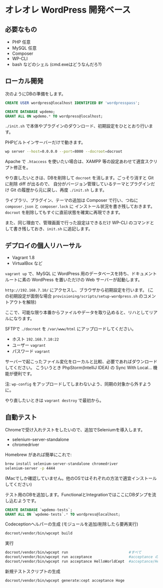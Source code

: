 オレオレ WordPress 開発ベース
===========================

## 必要なもの

- PHP 任意
- MySQL 任意
- Composer
- WP-CLI
- bash などのシェル (cmd.exeはどうなんだろ?)

## ローカル開発

次のようにDBの準備をします。

```sql
CREATE USER wordpress@localhost IDENTIFIED BY 'wordpresspass';

CREATE DATABASE wpdemo;
GRANT ALL ON wpdemo.* TO wordpress@localhost;
```

`./init.sh` で本体やプラグインのダウンロード、初期設定をひととおり行います。

PHPビルトインサーバーだけで動きます。

```bash
wp server --host=0.0.0.0 --port=8000 --docroot=docroot
```

Apache で `.htaccess` を使いたい場合は、XAMPP 等の設定あわせて適宜スクリプト修正を。

やり直したいときは、DBを削除して `docroot` を消します。ごっそり消すと Git に削除 diff が出るので、
自分がバージョン管理しているテーマとプラグインだけ Git の履歴から元に戻し、再度 `./init.sh` します。

ライブラリ、プラグイン、テーマの追加は Composer で行い、つねに `composer.json` と `composer.lock` に
インストール状況を書き残しておきます。`docroot` を削除してもすぐに直前状態を確実に再現できます。

また、同じ理由で、管理画面で行った設定はできるだけ WP-CLI のコマンドとして書き残しておき、`init.sh` に追記します。

## デプロイの個人リハーサル

- Vagrant 1.8
- VirtualBox など

`vagrant up` で、MySQL に WordPress 用のデータベースを持ち、ドキュメントルートに素の WordPress を置いただけの Web サーバーが起動します。

`http://192.168.7.10/` にアクセスし、ブラウザから初期設定を行います。
(この初期設定が面倒な場合 `provisioning/scripts/setup-wordpress.sh` のコメントアウトを解除)

ここで、可能な限り本番からファイルやデータを取り込めると、リハとしてリアルになります。

SFTPで `./docroot` を `/var/www/html` にアップロードしてください。

- ホスト `192.168.7.10:22`
- ユーザー `vagrant`
- パスワード `vagrant`

サーバーで起こったファイル変化をローカルと比較、必要であればダウンロードしてください。
こういうとき PhpStorm(IntelliJ IDEA) の Sync With Local... 機能が便利です。

注: `wp-config` をアップロードしてしまわないよう、同期の対象から外すように。

やり直したいときは `vagrant destroy` で最初から。

## 自動テスト

Chromeで受け入れテストをしたいので、追加でSeleniumを導入します。

- selenium-server-standalone
- chromedriver

Homebrew があれば簡単にこれで:

```bash
brew install selenium-server-standalone chromedriver
selenium-server -p 4444
```

(Macでしか確認していません。他のOSではそれぞれの方法で適宜インストールしてください)

テスト用のDBを追加します。FunctionalとIntegrationではここにDBダンプを流し込むようです。

```sql
CREATE DATABASE `wpdemo-tests`;
GRANT ALL ON `wpdemo-tests`.* TO wordpress@localhost;
```

Codeceptionヘルパーの生成 (モジュールを追加/削除したら要再実行)

```bash
docroot/vendor/bin/wpcept build
```

実行

```bash
docroot/vendor/bin/wpcept run                            #すべて
docroot/vendor/bin/wpcept run acceptance                 #acceptance のみ
docroot/vendor/bin/wpcept run acceptance HelloWorldCept  #acceptance/HelloWorldCept のみ
```

新規テストスクリプトの生成
```bash
docroot/vendor/bin/wpcept generate:cept acceptance Hoge
```
